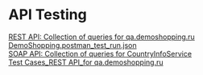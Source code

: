 # API Testing  
[REST API: Collection of queries for qa.demoshopping.ru](https://www.postman.com/alevtinaqa/workspace/my-workspace/collection/35306755-ed870a6d-62d7-4752-808b-86431122c823?action=share&creator=35306755&active-environment=35306755-223bf5bc-e7c0-4f75-9de4-3443e4d3b92b)  
[DemoShopping.postman_test_run.json](https://github.com/alevtinasemeniuk/api/blob/main/DemoShopping.postman_test_run.json)  
[SOAP API: Collection of queries for CountryInfoService](https://www.postman.com/alevtinaqa/workspace/my-workspace/collection/35306755-008d2934-18fc-44d4-b3ef-332c1761885f?action=share&creator=35306755&active-environment=35306755-223bf5bc-e7c0-4f75-9de4-3443e4d3b92b)  
[Test Cases_REST API_for qa.demoshopping.ru](https://github.com/alevtinasemeniuk/api/blob/main/Test%20Cases_REST%20API.pdf)
